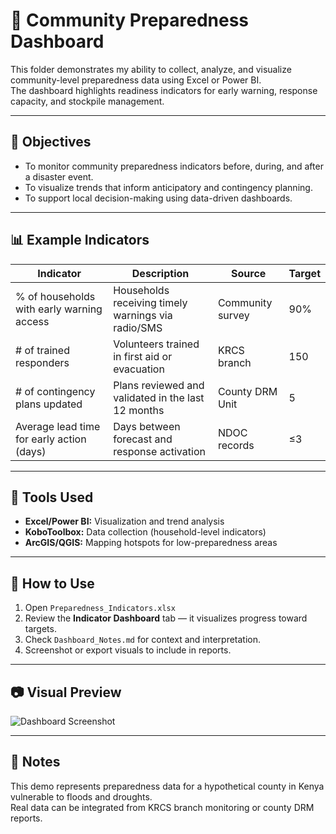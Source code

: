 # 🧭 Community Preparedness Dashboard

This folder demonstrates my ability to collect, analyze, and visualize community-level preparedness data using Excel or Power BI.  
The dashboard highlights readiness indicators for early warning, response capacity, and stockpile management.

---

## 🎯 Objectives
- To monitor community preparedness indicators before, during, and after a disaster event.
- To visualize trends that inform anticipatory and contingency planning.
- To support local decision-making using data-driven dashboards.

---

## 📊 Example Indicators

| Indicator | Description | Source | Target |
|------------|-------------|--------|--------|
| % of households with early warning access | Households receiving timely warnings via radio/SMS | Community survey | 90% |
| # of trained responders | Volunteers trained in first aid or evacuation | KRCS branch | 150 |
| # of contingency plans updated | Plans reviewed and validated in the last 12 months | County DRM Unit | 5 |
| Average lead time for early action (days) | Days between forecast and response activation | NDOC records | ≤3 |

---

## 🧠 Tools Used
- **Excel/Power BI:** Visualization and trend analysis  
- **KoboToolbox:** Data collection (household-level indicators)  
- **ArcGIS/QGIS:** Mapping hotspots for low-preparedness areas  

---

## 🧩 How to Use
1. Open `Preparedness_Indicators.xlsx`  
2. Review the **Indicator Dashboard** tab — it visualizes progress toward targets.  
3. Check `Dashboard_Notes.md` for context and interpretation.  
4. Screenshot or export visuals to include in reports.

---

## 📷 Visual Preview
![Dashboard Screenshot](Screenshot_Dashboard.png)

---

## 🧾 Notes
This demo represents preparedness data for a hypothetical county in Kenya vulnerable to floods and droughts.  
Real data can be integrated from KRCS branch monitoring or county DRM reports.
